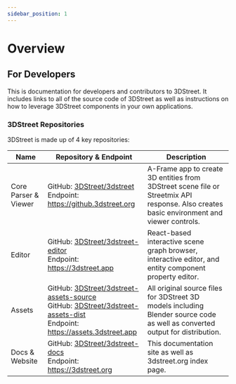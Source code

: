 ```yaml
---
sidebar_position: 1
---
```


# Overview

## For Developers
This is documentation for developers and contributors to 3DStreet. It includes links to all of the source code of 3DStreet as well as instructions on how to leverage 3DStreet components in your own applications.

### 3DStreet Repositories
3DStreet is made up of 4 key repositories:

| Name | Repository & Endpoint | Description | 
| --------- | -- |-- |
| Core Parser & Viewer | GitHub: [3DStreet/3dstreet](https://github.com/3DStreet/3dstreet) <br /> Endpoint: https://github.3dstreet.org | A-Frame app to create 3D entities from 3DStreet scene file or Streetmix API response. Also creates basic environment and viewer controls. | 
| Editor | GitHub: [3DStreet/3dstreet-editor](https://github.com/3DStreet/3dstreet-editor) <br /> Endpoint: https://3dstreet.app | React-based interactive scene graph browser, interactive editor, and entity component property editor. | 
| Assets | GitHub: [3DStreet/3dstreet-assets-source](https://github.com/3DStreet/3dstreet-assets-source) <br /> GitHub: [3DStreet/3dstreet-assets-dist](https://github.com/3DStreet/3dstreet-assets-dist) <br /> Endpoint: https://assets.3dstreet.app | All original source files for 3DStreet 3D models including Blender source code as well as converted output for distribution. | 
| Docs & Website | GitHub: [3DStreet/3dstreet-docs](https://github.com/3DStreet/3dstreet-docs) <br /> Endpoint: https://3dstreet.org | This documentation site as well as 3dstreet.org index page. | 

